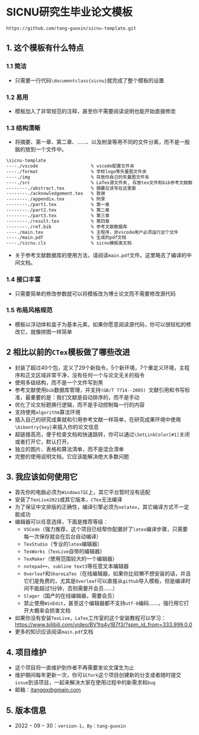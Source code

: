 # SICNU研究生毕业论文模板



```she	
https://github.com/tang-guoxin/sicnu-template.git
```



## 1. 这个模板有什么特点

### 1.1 简洁

- 只需要一行代码`\documentclass{sicnu}`就完成了整个模板的设置

### 1.2 易用

- 模板加入了非常规范的注释，甚至你不需要阅读说明也能开始直接修改

### 1.3 结构清晰

- 将摘要、第一章、第二章、......、以及附录等用不同的文件分离，而不是一股脑的放到一个文件中。

```bash
\sicnu-template
----./vscode					% vscode配置文件夹
----./format					% 学校logo等矢量图文件夹
----./img 						% 存放你自己的矢量图文件夹
----./src 						% LaTex源文件夹, 存放tex文件和bib参考文献数据库
--------./abstract.tex			% 摘要应该写在这里面
--------./acknowledgement.tex	% 致谢
--------./appendix.tex			% 附录
--------./part1.tex				% 第一章
--------./part2.tex				% 第二章
--------./part3.tex				% 第三章
--------./result.tex			% 第四章
--------./ref.bib				% 参考文献数据库
----./main.tex					% 主程序，非vscode用户必须运行这个文件
----./main.pdf					% 生成的pdf文档
----./sicnu.cls					% sicnu模板类文档
```

- 关于参考文献数据库的使用方法，请阅读`main.pdf`文件。这里略去了编译的中间文档。

### 1.4 接口丰富

- 只需要简单的修改参数就可以将模板改为博士论文而不需要修改源代码

### 1.5 布局风格规范

- 模板以浮动体和盒子为基本元素，如果你愿意阅读源代码，你可以很轻松的修改它，就像拼图一样简单



## 2 相比以前的`CTex`模板做了哪些改进

- 封装了超过$40$个包，定义了$29$个新指令，$5$个新环境，$7$个重定义环境，主程序和正文区域非常干净，没有任何一个与论文无关的指令
- 使用多级结构，而不是一个文件写到黑
- 参考文献使用`bib`数据库管理，并支持`(GB/T 7714--2005) `文献引用和书写标准，最重要的是：我们文献是自动排序的，而不是手动
- 优化了论文标题换行逻辑，而不是手动控制每一行的内容
- 支持使用`algorithm`算法环境
- 插入自己的研究成果就和引用参考文献一样简单，在研究成果环境中使用`\bibentry{key}`来插入你的论文信息
- 超链接高亮，便于检查文档和快速跳转，你可以通过`\SetLinkColor[#1]`关闭或者打开它，默认打开。
- 独立的图片、表格和算法清单，而不是混合清单
- 完整的使用说明文档，它应该能解决绝大多数问题



## 3. 我应该如何使用它

- 首先你的电脑必须为`Windows7`以上，其它平台暂时没有适配
- 安装了`TexLive2021`或其它版本，`CTex`无法编译
- 为了保证中文排版的正确性，编译引擎必须为`xelatex`，其它编译方式不一定能成功
- 编辑器可以任意选择，下面是推荐等级：
  - `VSCode`（强力推荐，这个项目已经帮你配置好了`latex`编译步骤，只需要每一次保存就会在后台自动编译）
  - `TexStudio`（专业的`latex`编辑器）
  - `TexWorks`（`TexLive`自带的编辑器）
  - `TexMaker`（使用范围较大的一个编辑器）
  - `notepad++`、`subline text3`等任意文本编辑器
  - `Overleaf`和`ShareLaTex`（在线编辑器，如果你比较懒不想安装的话，并且它们是免费的，尤其是`Overleaf`可以直接从`github`导入模板，但是编译时间不能超过$1$分钟，否则需要开会员......）
  - `Slager`（国产的在线编辑器，需要会员）
  - 禁止使用`WinEdit`，甚至这个编辑器都不支持`utf-8`编码......，强行用它打开大概率会损害文档
- 如果你没有安装`TexLive`，`LaTex`工作室的这个安装教程可以学习：https://www.bilibili.com/video/BV1tg4y1B7f3/?spm_id_from=333.999.0.0
- 更多的知识应该阅读`main.pdf`文档



## 4. 项目维护

- 这个项目将一直维护到作者不再需要发论文谋生为止
- 维护期间每年更新一次，你可以`fork`这个项目创建新的分支或者随时提交`issue`到该项目，一起来解决大家在使用过程中的新需求和`bug`
- 邮箱：itanggx@gmain.com



## 5. 版本信息

- $2022-09-30$：`version-1`，`By：tang-guoxin`

